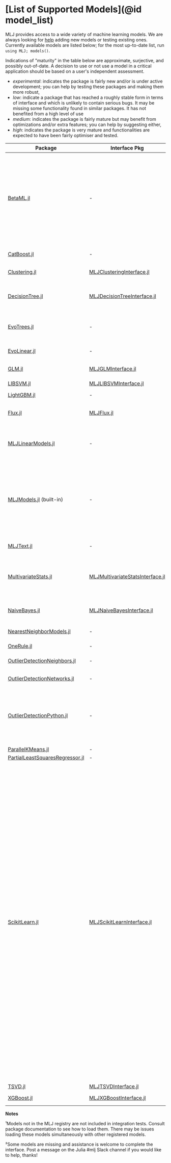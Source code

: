# [List of Supported Models](@id model_list)

MLJ provides access to a wide variety of machine learning models.
We are always looking for
[help](https://github.com/alan-turing-institute/MLJ.jl/blob/master/CONTRIBUTING.md)
adding new models or testing existing ones.  Currently available
models are listed below; for the most up-to-date list, run `using MLJ;
models()`. 

Indications of "maturity" in the table below are approximate,
surjective, and possibly out-of-date. A decision to use or not use a
model in a critical application should be based on a user's
independent assessment.

* *experimental*: indicates the package is fairly new and/or is under
  active development; you can help by testing these packages and
  making them more robust,
* *low*: indicate a package that has reached a roughly stable form in
  terms of interface and which is unlikely to contain serious bugs. It
  may be missing some functionality found in similar packages. It
  has not benefited from a high level of use
* *medium*: indicates the package is fairly mature but may benefit
  from optimizations and/or extra features; you can help by suggesting
  either,
* *high*: indicates the package is very mature and functionalities are
  expected to have been fairly optimiser and tested.

| Package | Interface Pkg | Models | Maturity | Note
| ------- | ------------- | ------ | -------- | ----
[BetaML.jl](https://github.com/sylvaticus/BetaML.jl) | - | DecisionTreeClassifier, RandomForestClassifier, NeuralNetworkClassifier, LinearPerceptron, KernelPerceptron, Pegasos, DecisionTreeRegressor, RandomForestRegressor, NeuralNetworkRegressor, MultitargetNeuralNetworkRegressor, GaussianMixtureRegressor, MultitargetGaussianMixtureRegressor, KMeans, KMedoids, GaussianMixtureClusterer,  SimpleImputer,  GaussianMixtureImputer, RandomForestImputer, GeneralImputer | medium |
[CatBoost.jl](https://github.com/JuliaAI/CatBoost.jl) | - | CatBoostRegressor, CatBoostClassifier | high, not in MLJ registry¹ |
[Clustering.jl](https://github.com/JuliaStats/Clustering.jl) | [MLJClusteringInterface.jl](https://github.com/JuliaAI/MLJClusteringInterface.jl) | KMeans, KMedoids, DBSCAN, HierarchicalClustering | high² |
[DecisionTree.jl](https://github.com/bensadeghi/DecisionTree.jl) | [MLJDecisionTreeInterface.jl](https://github.com/JuliaAI/MLJDecisionTreeInterface.jl) | DecisionTreeClassifier, DecisionTreeRegressor, AdaBoostStumpClassifier, RandomForestClassifier, RandomForestRegressor | high | 
[EvoTrees.jl](https://github.com/Evovest/EvoTrees.jl) | - | EvoTreeRegressor, EvoTreeClassifier, EvoTreeCount, EvoTreeGaussian, EvoTreeMLE | medium | tree-based gradient boosting models
[EvoLinear.jl](https://github.com/jeremiedb/EvoLinear.jl) | - | EvoLinearRegressor | medium | linear boosting models
[GLM.jl](https://github.com/JuliaStats/GLM.jl) | [MLJGLMInterface.jl](https://github.com/JuliaAI/MLJGLMInterface.jl) | LinearRegressor, LinearBinaryClassifier, LinearCountRegressor | medium² |
[LIBSVM.jl](https://github.com/mpastell/LIBSVM.jl) | [MLJLIBSVMInterface.jl](https://github.com/JuliaAI/MLJLIBSVMInterface.jl) | LinearSVC, SVC, NuSVC, NuSVR, EpsilonSVR, OneClassSVM | high | also via ScikitLearn.jl
[LightGBM.jl](https://github.com/IQVIA-ML/LightGBM.jl) | - | LGBMClassifier, LGBMRegressor | high | 
[Flux.jl](https://github.com/FluxML/Flux.jl) | [MLJFlux.jl](https://github.com/FluxML/MLJFlux.jl) | NeuralNetworkRegressor, NeuralNetworkClassifier, MultitargetNeuralNetworkRegressor, ImageClassifier | low |
[MLJLinearModels.jl](https://github.com/JuliaAI/MLJLinearModels.jl) | - | LinearRegressor, RidgeRegressor, LassoRegressor, ElasticNetRegressor, QuantileRegressor, HuberRegressor, RobustRegressor, LADRegressor, LogisticClassifier, MultinomialClassifier | medium |
[MLJModels.jl](https://github.com/JuliaAI/MLJModels.jl) (built-in) | - | ConstantClassifier, ConstantRegressor, ContinuousEncoder, DeterministicConstantClassifier, DeterministicConstantRegressor, FeatureSelector, FillImputer, InteractionTransformer, OneHotEncoder, Standardizer, UnivariateBoxCoxTransformer, UnivariateDiscretizer, UnivariateFillImputer,  UnivariateTimeTypeToContinuous, Standardizer, BinaryThreshholdPredictor | medium |
[MLJText.jl](https://github.com/JuliaAI/MLJText.jl) | - | TfidfTransformer, BM25Transformer, CountTransformer | low |
[MultivariateStats.jl](https://github.com/JuliaStats/MultivariateStats.jl) | [MLJMultivariateStatsInterface.jl](https://github.com/JuliaAI/MLJMultivariateStatsInterface.jl) | LinearRegressor, MultitargetLinearRegressor, RidgeRegressor, MultitargetRidgeRegressor, PCA, KernelPCA, ICA, LDA, BayesianLDA, SubspaceLDA, BayesianSubspaceLDA, FactorAnalysis, PPCA | high | 
[NaiveBayes.jl](https://github.com/dfdx/NaiveBayes.jl) | [MLJNaiveBayesInterface.jl](https://github.com/JuliaAI/MLJNaiveBayesInterface.jl) | GaussianNBClassifier, MultinomialNBClassifier, HybridNBClassifier | low |
[NearestNeighborModels.jl](https://github.com/JuliaAI/NearestNeighborModels.jl) | - | KNNClassifier, KNNRegressor, MultitargetKNNClassifier, MultitargetKNNRegressor | high |
[OneRule.jl](https://github.com/roland-KA/OneRule.jl) | - | OneRuleClassifier | experimental |
[OutlierDetectionNeighbors.jl](https://github.com/OutlierDetectionJL/OutlierDetectionNeighbors.jl) | - | ABODDetector, COFDetector, DNNDetector, KNNDetector, LOFDetector | medium | 
[OutlierDetectionNetworks.jl](https://github.com/OutlierDetectionJL/OutlierDetectionNetworks.jl) | - | AEDetector, DSADDetector, ESADDetector | medium | 
[OutlierDetectionPython.jl](https://github.com/OutlierDetectionJL/OutlierDetectionPython.jl) | - | ABODDetector, CBLOFDetector, COFDetector, COPODDetector, HBOSDetector, IForestDetector, KNNDetector, LMDDDetector, LOCIDetector, LODADetector, LOFDetector, MCDDetector, OCSVMDetector, PCADetector, RODDetector, SODDetector, SOSDetector | high | 
[ParallelKMeans.jl](https://github.com/PyDataBlog/ParallelKMeans.jl) | - | KMeans | experimental |
[PartialLeastSquaresRegressor.jl](https://github.com/lalvim/PartialLeastSquaresRegressor.jl) | - | PLSRegressor, KPLSRegressor | experimental |
[ScikitLearn.jl](https://github.com/cstjean/ScikitLearn.jl) | [MLJScikitLearnInterface.jl](https://github.com/JuliaAI/MLJScikitLearnInterface.jl) | ARDRegressor, AdaBoostClassifier, AdaBoostRegressor, AffinityPropagation, AgglomerativeClustering, BaggingClassifier, BaggingRegressor, BayesianLDA, BayesianQDA, BayesianRidgeRegressor, BernoulliNBClassifier, Birch, ComplementNBClassifier, DBSCAN, DummyClassifier, DummyRegressor, ElasticNetCVRegressor, ElasticNetRegressor, ExtraTreesClassifier, ExtraTreesRegressor, FeatureAgglomeration, GaussianNBClassifier, GaussianProcessClassifier, GaussianProcessRegressor, GradientBoostingClassifier, GradientBoostingRegressor, HuberRegressor, KMeans, KNeighborsClassifier, KNeighborsRegressor, LarsCVRegressor, LarsRegressor, LassoCVRegressor, LassoLarsCVRegressor, LassoLarsICRegressor, LassoLarsRegressor, LassoRegressor, LinearRegressor, LogisticCVClassifier, LogisticClassifier, MeanShift, MiniBatchKMeans, MultiTaskElasticNetCVRegressor, MultiTaskElasticNetRegressor, MultiTaskLassoCVRegressor, MultiTaskLassoRegressor, MultinomialNBClassifier, OPTICS, OrthogonalMatchingPursuitCVRegressor, OrthogonalMatchingPursuitRegressor, PassiveAggressiveClassifier, PassiveAggressiveRegressor, PerceptronClassifier, ProbabilisticSGDClassifier, RANSACRegressor, RandomForestClassifier, RandomForestRegressor, RidgeCVClassifier, RidgeCVRegressor, RidgeClassifier, RidgeRegressor, SGDClassifier, SGDRegressor, SVMClassifier, SVMLClassifier, SVMLRegressor, SVMNuClassifier, SVMNuRegressor, SVMRegressor, SpectralClustering, TheilSenRegressor | high² |
[TSVD.jl](https://github.com/JuliaLinearAlgebra/TSVD.jl) | [MLJTSVDInterface.jl](https://github.com/JuliaAI/MLJTSVDInterface.jl) | TSVDTransformer | high | 
[XGBoost.jl](https://github.com/dmlc/XGBoost.jl) | [MLJXGBoostInterface.jl](https://github.com/JuliaAI/MLJXGBoostInterface.jl) | XGBoostRegressor, XGBoostClassifier, XGBoostCount | high |


**Notes** 

¹Models not in the MLJ registry are not included in integration tests. Consult package documentation to see how to load them. There may be issues loading these models simultaneously with other registered models.

²Some models are missing and assistance is welcome to complete the interface. Post a
message on the Julia #mlj Slack channel if you would like to help, thanks!

